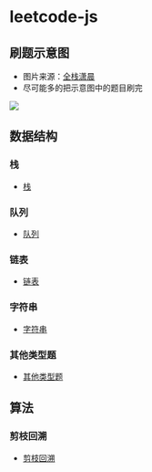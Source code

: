 # leetcode-js

## 刷题示意图

- 图片来源：[全栈潇晨](https://xiaochen1024.com/courseware/60b4f11ab1aa91002eb53b18/60b4f191b1aa91002eb53b1a)
- 尽可能多的把示意图中的题目刷完

![](https://gitee.com/lilyn/pic/raw/master/jslearn-img/leetcode刷题.png)

## 数据结构

### 栈

- [栈](src/栈)

### 队列

- [队列](src/队列)

### 链表

- [链表](src/链表)

### 字符串

- [字符串](src/字符串)

### 其他类型题

- [其他类型题](src/其他类型题)

## 算法

### 剪枝回溯

- [剪枝回溯](src/剪枝回溯)

